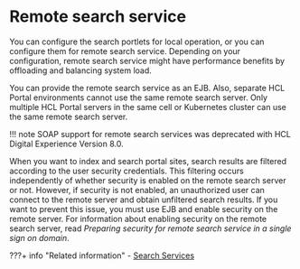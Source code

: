# Remote search service

You can configure the search portlets for local operation, or you can configure them for remote search service. Depending on your configuration, remote search service might have performance benefits by offloading and balancing system load.

You can provide the remote search service as an EJB. Also, separate HCL Portal environments cannot use the same remote search server. Only multiple HCL Portal servers in the same cell or Kubernetes cluster can use the same remote search server.

!!! note
    SOAP support for remote search services was deprecated with HCL Digital Experience Version 8.0.

When you want to index and search portal sites, search results are filtered according to the user security credentials. This filtering occurs independently of whether security is enabled on the remote search server or not. However, if security is not enabled, an unauthorized user can connect to the remote server and obtain unfiltered search results. If you want to prevent this issue, you must use EJB and enable security on the remote server. For information about enabling security on the remote search server, read *Preparing security for remote search service in a single sign on domain*.

<!--
-   **[Preparing for remote search service](../admin-system/srtprrmtsrchsrv.md)**  
Get an overview of how you prepare your portal system for remote search service. You can provide remote search service by either using EJB or SOAP.
-   **[Installing remote search service by using IBM Installation Manager](../admin-system/installrssim.md)**  
View the steps to install remote search service by using IBM Installation Manager.
-   **[Installing remote search service by using manual steps](../admin-system/installrssman.md)**  
You can install remote search service by using manual steps instead of the IBM Installation Manager.
-   **[Configuring user repositories on the remote search server](../admin-system/config_user_rep_rss.md)**  
The remote search server must have the same user repositories that are configured on the HCL Portal server. For example, if your HCL Portal server is configured to an IBM Directory Server LDAP in a federated repository configuration, then the remote search server must also be configured to the same IBM Directory Server LDAP in a federated repository configuration.
-   **[Creating a single-sign on domain between HCL Portal and the remote search service](../admin-system/sso_portal_rss.md)**  
View the steps to create a single-sign on \(SSO\) domain between HCL Digital Experience and the remote search service. Set up remote search service by using EJB, since SOAP support for remote search services was deprecated with HCL Portal version 8.0.
-   **[Setting the search user ID](../admin-system/srtsttusrid.md)**  
If you work with EJB on a secure server, you need to set the search user ID on the remote search server.
-   **[Removing search collections](../install/rmv_search_coll.md)**  
If you plan to use search in a cluster, you must configure a remote search server. If you created any search collections, you must re-create them on the remote search server. If your search collection has data, export the collection before you delete it. Then, import it to the remote server.
-   **[Configuring a remote search service](../admin-system/srtcfgrmtsrchsrv.md)**  
Configure a remote search service for Portal Search.
-   **[Configuring HTTP for the seedlist servlet](../admin-system/confighttpsservlet.md)**  
Learn how to configure HTTP for the seedlist servlet. The seedlist servlet requires HTTPs by default. Therefore, when you access the servlet through HTTP, WebSphere Application Server redirects you to HTTPs. --->

???+ info "Related information"
    - [Search Services](../manage_search/srch_srvs.md)

